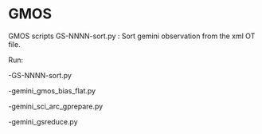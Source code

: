 # GMOS
GMOS scripts
GS-NNNN-sort.py : Sort gemini observation from the xml OT file.

Run:

-GS-NNNN-sort.py

-gemini_gmos_bias_flat.py

-gemini_sci_arc_gprepare.py

-gemini_gsreduce.py
